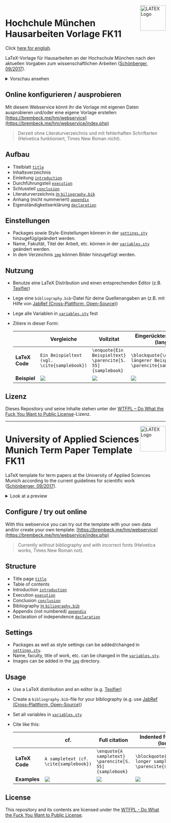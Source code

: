 <img src="https://user-images.githubusercontent.com/4144601/192153979-576def8f-cf69-497b-834c-2c7528971e73.png" alt="LATEX Logo" width="80" align="right">

# Hochchule München Hausarbeiten Vorlage FK11
Click [here for english](#university-of-applied-sciences-munich-term-paper-template-fk11).

LaTeX-Vorlage für Hausarbeiten an der Hochschule München nach den aktuellen Vorgaben zum wissenschaftlichen Arbeiten ([Schönberger, 09/2017](https://w3-mediapool.hm.edu/mediapool/media/fk11/fk11_lokal/neu_struktur/9b/Standards_Wiss_Arbeiten_FK_11_2022_12_13.pdf)).

<details>
 <summary>Vorschau ansehen</summary>
 
 ![Hausarbeit](https://user-images.githubusercontent.com/4144601/198033243-43b2b510-1ef5-4454-8b36-279dc07e92ba.png)
</details>
 
## Online konfigurieren / ausprobieren
Mit diesem Webservice könnt ihr die Vorlage mit eigenen Daten ausprobieren und/oder eine eigene Vorlage erstellen: [https://brembeck.me/hm/webservice](https://brembeck.me/hm/webservice/index.php)

> Derzeit ohne Literaturverzeichnis und mit fehlerhaften Schriftarten (Helvetica funktioniert, Times New Roman nicht).

## Aufbau 

* Titelblatt [`title`](pages/title.tex)
* Inhaltsverzeichnis
* Einleitung [`introduction`](pages/introduction.tex)
* Durchführungsteil [`execution`](pages/execution.tex)
* Schlussteil [`conclusion`](pages/conclusion.tex)
* Literaturverzeichnis [in `biliography.bib`](biliography.bib)
* Anhang (nicht nummeriert) [`appendix`](pages/appendix.tex)
* Eigenständigkeitserklärung [`declaration`](pages/declaration.tex)

## Einstellungen

* Packages sowie Style-Einstellungen können in der [`settings.sty`](settings.sty) hinzugefüg/geändert werden.
* Name, Fakultät, Titel der Arbeit, etc. können in der [`variables.sty`](variables.sty) geändert werden.
* In dem Verzeichnis [`img`](img) können Bilder hinzugefügt werden. 

## Nutzung

* Benutze eine LaTeX Distribution und einen entsprechenden Editor (z.B. [Texifier](https://www.texifier.com))
* Lege eine `bibliography.bib`-Datei für deine Quellenangaben an (z.B. mit Hilfe von [JabRef (Cross-Plattform, Open-Source)](https://www.jabref.org))
* Lege alle Variablen in [`variables.sty`](variables.sty) fest
* Zitiere in dieser Form:

  |            | Vergleiche                                                                                                       | Vollzitat                                                                                                        | Eingerücktes Vollzitat (lang)                                                                                    |
  |------------|------------------------------------------------------------------------------------------------------------------|------------------------------------------------------------------------------------------------------------------|------------------------------------------------------------------------------------------------------------------|
  | **LaTeX Code** | ````Ein Beispieltext (vgl. \cite{samplebook})````                                                                | ````\enquote{Ein Beispieltext} \parencite[S. 55]{samplebook}````                                                 | ````\blockquote{\enquote{Ein längerer Beispieltext} \parencite{samplebook}}````                               |
  | **Beispiel**   | <img src="https://user-images.githubusercontent.com/4144601/192776150-47a8b1b1-2589-4b7f-aa73-24e3d169520e.png"> | <img src="https://user-images.githubusercontent.com/4144601/192776369-51057e19-62d0-4b22-b423-08fa08858604.png"> | <img src="https://user-images.githubusercontent.com/4144601/192776440-80d72dbc-ffe5-4999-a503-615deea39505.png"> |


## Lizenz
Dieses Repository und seine Inhalte stehen unter der [WTFPL – Do What the Fuck You Want to Public License](LICENSE)-Lizenz.

--- 
<img src="https://user-images.githubusercontent.com/4144601/192153979-576def8f-cf69-497b-834c-2c7528971e73.png" alt="LATEX Logo" width="80" align="right">

# University of Applied Sciences Munich Term Paper Template FK11

LaTeX template for term papers at the University of Applied Sciences Munich according to the current guidelines for scientific work ([Schönberger, 09/2017](https://w3-mediapool.hm.edu/mediapool/media/fk11/fk11_lokal/neu_struktur/9b/Standards_Wiss_Arbeiten_FK_11_2022_12_13.pdf)).

<details>
 <summary>Look at a preview</summary>
 
 ![Hausarbeit](https://user-images.githubusercontent.com/4144601/198033243-43b2b510-1ef5-4454-8b36-279dc07e92ba.png)
</details>
 
## Configure / try out online
With this webservice you can try out the template with your own data and/or create your own template: [https://brembeck.me/hm/webservice](https://brembeck.me/hm/webservice/index.php)

> Currently without bibliography and with incorrect fonts (Helvetica works, Times New Roman not).

## Structure 

* Title page [`title`](pages/title.tex)
* Table of contents
* Introduction [`introduction`](pages/introduction.tex)
* Execution [`execution`](pages/execution.tex)
* Conclusion [`conclusion`](pages/conclusion.tex)
* Bibliography [in `biliography.bib`](biliography.bib)
* Appendix (not numbered) [`appendix`](pages/appendix.tex)
* Declaration of independence [`declaration`](pages/declaration.tex)

## Settings

* Packages as well as style settings can be added/changed in [`settings.sty`](settings.sty).
* Name, faculty, title of work, etc. can be changed in the [`variables.sty`](variables.sty).
* Images can be added in the [`img`](img) directory. 

## Usage

* Use a LaTeX distribution and an editor (e.g. [Texifier](https://www.texifier.com))
* Create a `bibliography.bib`-file for your bibliography (e.g. use [JabRef (Cross-Plattform, Open-Source)](https://www.jabref.org))
* Set all variables in [`variables.sty`](variables.sty)
* Cite like this:

  |            | cf.                                                                                                       | Full citation                                                                                                        | Indented full citation (long)                                                                                   |
  |------------|------------------------------------------------------------------------------------------------------------------|------------------------------------------------------------------------------------------------------------------|------------------------------------------------------------------------------------------------------------------|
  | **LaTeX Code** | ````A sampletext (cf. \cite{samplebook})````                                                                | ````\enquote{A sampletext} \parencite[S. 55]{samplebook}````                                                 | ````\blockquote{\enquote{A longer sampletext} \parencite{samplebook}}````                               |
  | **Examples**   | <img src="https://user-images.githubusercontent.com/4144601/192776150-47a8b1b1-2589-4b7f-aa73-24e3d169520e.png"> | <img src="https://user-images.githubusercontent.com/4144601/192776369-51057e19-62d0-4b22-b423-08fa08858604.png"> | <img src="https://user-images.githubusercontent.com/4144601/192776440-80d72dbc-ffe5-4999-a503-615deea39505.png"> |

## License
This repository and its contents are licensed under the [WTFPL - Do What the Fuck You Want to Public License](LICENSE).
